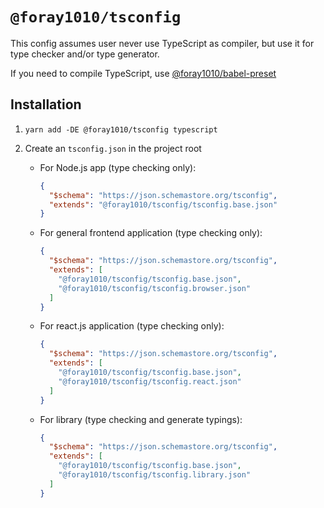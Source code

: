 # `@foray1010/tsconfig`

This config assumes user never use TypeScript as compiler, but use it for type checker and/or type generator.

If you need to compile TypeScript, use [@foray1010/babel-preset](../babel-preset)

## Installation

1. `yarn add -DE @foray1010/tsconfig typescript`

2. Create an `tsconfig.json` in the project root

   - For Node.js app (type checking only):

     ```json
     {
       "$schema": "https://json.schemastore.org/tsconfig",
       "extends": "@foray1010/tsconfig/tsconfig.base.json"
     }
     ```

   - For general frontend application (type checking only):

     ```json
     {
       "$schema": "https://json.schemastore.org/tsconfig",
       "extends": [
         "@foray1010/tsconfig/tsconfig.base.json",
         "@foray1010/tsconfig/tsconfig.browser.json"
       ]
     }
     ```

   - For react.js application (type checking only):

     ```json
     {
       "$schema": "https://json.schemastore.org/tsconfig",
       "extends": [
         "@foray1010/tsconfig/tsconfig.base.json",
         "@foray1010/tsconfig/tsconfig.react.json"
       ]
     }
     ```

   - For library (type checking and generate typings):

     ```json
     {
       "$schema": "https://json.schemastore.org/tsconfig",
       "extends": [
         "@foray1010/tsconfig/tsconfig.base.json",
         "@foray1010/tsconfig/tsconfig.library.json"
       ]
     }
     ```
